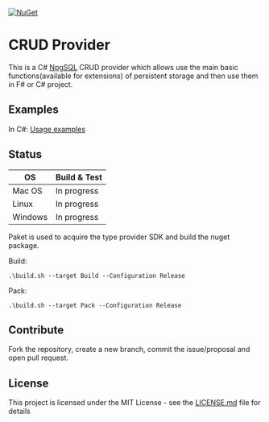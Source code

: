 [![NuGet]()]()

# CRUD Provider

This is a C# [NpgSQL](https://www.npgsql.org/) CRUD provider which allows use the main basic functions(available for extensions) of persistent storage and then use them in F# or C# project.

## Examples

In C#:
[Usage examples](EXAMPLES.md)


## Status

| OS      | Build & Test |
|---------|--------------|
| Mac OS  | In progress|
| Linux   | In progress |
| Windows | In progress |

Paket is used to acquire the type provider SDK and build the nuget package.

Build:

    .\build.sh --target Build --Configuration Release

Pack:

    .\build.sh --target Pack --Configuration Release
    

## Contribute    

Fork the repository, create a new branch, commit the issue/proposal and open pull request.    
    
## License   

This project is licensed under the MIT License - see the [LICENSE.md](LICENSE.md) file for details

